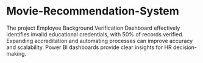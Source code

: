 # Movie-Recommendation-System
The project Employee Background Verification Dashboard effectively identifies invalid educational credentials, with 50% of records verified. Expanding accreditation and automating processes can improve accuracy and scalability. Power BI dashboards provide clear insights for HR decision-making.
